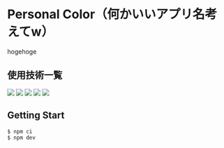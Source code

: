 # Personal Color（何かいいアプリ名考えてw）

<!-- プロジェクトについて -->

hogehoge

<!-- プロジェクトの概要を記載 -->

## 使用技術一覧

<p style="display: inline">
  <!-- フロントエンド -->
  <img src="https://img.shields.io/badge/-Next.js-000000.svg?logo=next.js&style=for-the-badge">
  <img src="https://img.shields.io/badge/-TailwindCSS-000000.svg?logo=tailwindcss&style=for-the-badge">
  <img src="https://img.shields.io/badge/-React-20232A?style=for-the-badge&logo=react&logoColor=61DAFB">
  <!-- インフラ -->
  <img src="https://img.shields.io/badge/-githubactions-FFFFFF.svg?logo=github-actions&style=for-the-badge">
  <img src="https://img.shields.io/badge/-vercel-000000.svg?logo=vercel&style=for-the-badge">
</p>

<!-- ## 目次

1. [プロジェクトについて](#プロジェクトについて)
2. [環境](#環境)
3. [ディレクトリ構成](#ディレクトリ構成) -->

## Getting Start

```:bash
$ npm ci
$ npm dev
```

